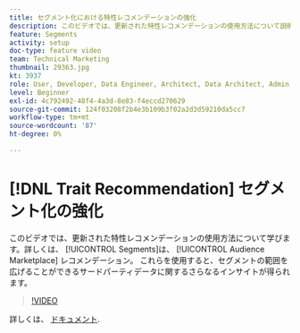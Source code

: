 ```yaml
---
title: セグメント化における特性レコメンデーションの強化
description: このビデオでは、更新された特性レコメンデーションの使用方法について説明します。特性レコメンデーションは、Audience Marketplaceレコメンデーションです。 セグメントの範囲を広げることができるサードパーティデータに関する詳細なインサイトを得ます。
feature: Segments
activity: setup
doc-type: feature video
team: Technical Marketing
thumbnail: 29363.jpg
kt: 3937
role: User, Developer, Data Engineer, Architect, Data Architect, Admin, Leader
level: Beginner
exl-id: 4c792492-48f4-4a3d-8e83-f4eccd270629
source-git-commit: 124f03208f2b4e3b109b3f02a2d3d59210da5cc7
workflow-type: tm+mt
source-wordcount: '87'
ht-degree: 0%

---
```


# [!DNL Trait Recommendation] セグメント化の強化

このビデオでは、更新された特性レコメンデーションの使用方法について学びます。詳しくは、 [!UICONTROL Segments]は、 [!UICONTROL Audience Marketplace] レコメンデーション。 これらを使用すると、セグメントの範囲を広げることができるサードパーティデータに関するさらなるインサイトが得られます。

>[!VIDEO](https://video.tv.adobe.com/v/29363/?quality=12)

詳しくは、 [ドキュメント](https://experienceleague.adobe.com/docs/audience-manager/user-guide/features/segments/trait-recommendations.html).
